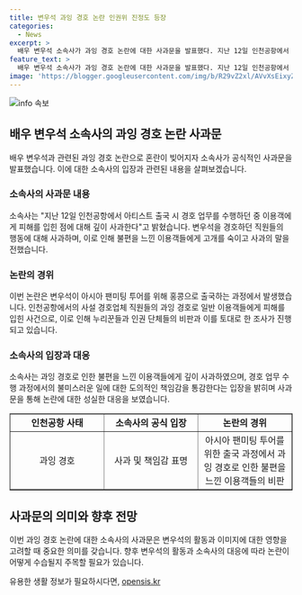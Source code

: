```yaml
---
title: 변우석 과잉 경호 논란 인권위 진정도 등장
categories:
  - News
excerpt: >
  배우 변우석 소속사가 과잉 경호 논란에 대한 사과문을 발표했다. 지난 12일 인천공항에서 발생한 일로, 경호원들의 행동이 공항 이용객에 불편을 초래했고, 이에 대해 깊이 사과했다. 논란은 공항 내에서의 과잉 경호와 거짓해명 의혹까지 불거지면서 확산됐고, 소속사는 사흘 만에 불편을 드려 죄송하다는 입장을 밝혔다. 이에 대해 누리꾼들은 비판을 쏟아냈고, 인권위는 조사에 착수했다. 변우석 측은 모든 경호 수행 과정에서의 불미스러운 일에 대해 도의적인 책임감을 통감하며 불편을 느끼신 이용객분들께 고개 숙여 사과했다.
feature_text: >
  배우 변우석 소속사가 과잉 경호 논란에 대한 사과문을 발표했다. 지난 12일 인천공항에서 발생한 일로, 경호원들의 행동이 공항 이용객에 불편을 초래했고, 이에 대해 깊이 사과했다. 논란은 공항 내에서의 과잉 경호와 거짓해명 의혹까지 불거지면서 확산됐고, 소속사는 사흘 만에 불편을 드려 죄송하다는 입장을 밝혔다. 이에 대해 누리꾼들은 비판을 쏟아냈고, 인권위는 조사에 착수했다. 변우석 측은 모든 경호 수행 과정에서의 불미스러운 일에 대해 도의적인 책임감을 통감하며 불편을 느끼신 이용객분들께 고개 숙여 사과했다.
image: 'https://blogger.googleusercontent.com/img/b/R29vZ2xl/AVvXsEixyZcFfHzMRdzZMjFBmAUKJYCLCGyLL1o632UiGVXcaFdKo_bkvkuCioo0uUKlGfBVcT3P84aROyZIXSBEx3Aw5nCQ3pTgDom1WDC4m8eifvWiAmWEEVb4x6G_l8C0QH225ldMjyaFvpxGEBGNO37VmDTDMHGhJPq73UglMfDca1-0aw/s1600/blogspot.png'
---
```


<p><img src="https://blogger.googleusercontent.com/img/b/R29vZ2xl/AVvXsEixyZcFfHzMRdzZMjFBmAUKJYCLCGyLL1o632UiGVXcaFdKo_bkvkuCioo0uUKlGfBVcT3P84aROyZIXSBEx3Aw5nCQ3pTgDom1WDC4m8eifvWiAmWEEVb4x6G_l8C0QH225ldMjyaFvpxGEBGNO37VmDTDMHGhJPq73UglMfDca1-0aw/s1600/blogspot.png" alt="info 속보" /></p>

<h2 data-ke-size="size26">배우 변우석 소속사의 과잉 경호 논란 사과문</h2>

<p data-ke-size="size16">배우 변우석과 관련된 과잉 경호 논란으로 혼란이 빚어지자 소속사가 공식적인 사과문을 발표했습니다. 이에 대한 소속사의 입장과 관련된 내용을 살펴보겠습니다.</p>

<h3><b>소속사의 사과문 내용</b></h3>

<p data-ke-size="size16">소속사는 "지난 12일 인천공항에서 아티스트 출국 시 경호 업무를 수행하던 중 이용객에게 피해를 입힌 점에 대해 깊이 사과한다"고 밝혔습니다. 변우석을 경호하던 직원들의 행동에 대해 사과하며, 이로 인해 불편을 느낀 이용객들에게 고개를 숙이고 사과의 말을 전했습니다.</p>

<h3><b>논란의 경위</b></h3>

<p data-ke-size="size16">이번 논란은 변우석이 아시아 팬미팅 투어를 위해 홍콩으로 출국하는 과정에서 발생했습니다. 인천공항에서의 사설 경호업체 직원들의 과잉 경호로 일반 이용객들에게 피해를 입힌 사건으로, 이로 인해 누리꾼들과 인권 단체들의 비판과 이를 토대로 한 조사가 진행되고 있습니다.</p>

<h3><b>소속사의 입장과 대응</b></h3>

<p data-ke-size="size16">소속사는 과잉 경호로 인한 불편을 느낀 이용객들에게 깊이 사과하였으며, 경호 업무 수행 과정에서의 불미스러운 일에 대한 도의적인 책임감을 통감한다는 입장을 밝히며 사과문을 통해 논란에 대한 성실한 대응을 보였습니다.</p>

<table style="width: 100%;" border="1">
<tbody>
<tr>
<td style="text-align: center; width: 172px; height: 17px;"><b>인천공항 사태</b></td>
<td style="text-align: center; width: 172px; height: 17px;"><b>소속사의 공식 입장</b></td>
<td style="text-align: center; width: 172px; height: 17px;"><b>논란의 경위</b></td>
</tr>
<tr>
<td style="text-align: center; height: 17px;">과잉 경호</td>
<td style="text-align: center; height: 17px;">사과 및 책임감 표명</td>
<td style="text-align: center; height: 17px;">아시아 팬미팅 투어를 위한 출국 과정에서 과잉 경호로 인한 불편을 느낀 이용객들의 비판</td>
</tr>
</tbody>
</table>

<h2 data-ke-size="size26">사과문의 의미와 향후 전망</h2>

<p data-ke-size="size16">이번 과잉 경호 논란에 대한 소속사의 사과문은 변우석의 활동과 이미지에 대한 영향을 고려할 때 중요한 의미를 갖습니다. 향후 변우석의 활동과 소속사의 대응에 따라 논란이 어떻게 수습될지 주목할 필요가 있습니다.</p>
유용한 생활 정보가 필요하시다면, <a href="https://opensis.kr" rel="dofollow">opensis.kr</a>


